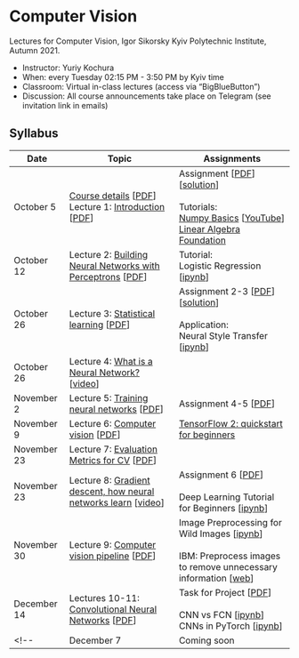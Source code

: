 # Computer Vision 

Lectures for Computer Vision, Igor Sikorsky Kyiv Polytechnic Institute,  Autumn 2021.

- Instructor: Yuriy Kochura
- When: every Tuesday 02:15 PM - 3:50 PM by Kyiv time 
- Classroom:  Virtual in-class lectures (access via “BigBlueButton”)
- Discussion: All course announcements take place on Telegram (see invitation link in emails)


## Syllabus

| Date  | Topic | Assignments |
| --- | --- | --- |
| October 5 | [Course details](https://ykochura.github.io/cv-kpi/?p=course-details.md) [[PDF](https://ykochura.github.io/cv-kpi/pdf/course-details.pdf)] <br>Lecture 1: [Introduction](https://ykochura.github.io/cv-kpi/?p=lecture1.md) [[PDF](https://ykochura.github.io/cv-kpi/pdf/lecture1.pdf)] | Assignment [[PDF](https://ykochura.github.io/cv-kpi/homeworks/lab1/Assignment-1.pdf)] [[solution](https://github.com/YKochura/cv-kpi/tree/main/homeworks/lab1/Perceptron_solution.ipynb)] <br><br> Tutorials: <br> [Numpy Basics](https://drive.google.com/file/d/1fDCyui3GeaJR_3MFQlgNhQLNng2MWAqX/view?usp=sharing) [[YouTube](https://www.youtube.com/watch?v=8Mpc9ukltVA&list=PLuqhl4iqeAZZAArMx52S7kIFRwT74Td66&index=9)] <br> [Linear Algebra Foundation](https://ykochura.github.io/cv-kpi/tutor/tut02.pdf)|
| October 12 | Lecture 2: [Building Neural Networks with Perceptrons](https://ykochura.github.io/cv-kpi/?p=lecture2.md) [[PDF](https://ykochura.github.io/cv-kpi/pdf/lecture2.pdf)]| Tutorial: <br> Logistic Regression [[ipynb](https://github.com/YKochura/cv-kpi/blob/main/tutor/t2/logistic_regression.ipynb)]|
| October 26 | Lecture 3: [Statistical learning](https://ykochura.github.io/cv-kpi/?p=lecture3.md) [[PDF](https://ykochura.github.io/cv-kpi/pdf/lecture3.pdf)]| Assignment 2-3 [[PDF](https://ykochura.github.io/cv-kpi/homeworks/lab2-3/Assignment-2-3.pdf)] [[solution](https://github.com/YKochura/cv-kpi/blob/main/homeworks/lab2-3/Logistic_regression_solution.ipynb)] <br><br> Application: <br> Neural Style Transfer [[ipynb](https://github.com/YKochura/cv-kpi/blob/main/tutor/Neural_Style_Transfer/Neural_Style_Transfer.ipynb)]|
| October 26 | Lecture 4: [What is a Neural Network?](https://www.3blue1brown.com/lessons/neural-networks)  [[video](https://www.youtube.com/watch?v=aircAruvnKk)]| |
| November 2 | Lecture 5: [Training neural networks](https://ykochura.github.io/cv-kpi/?p=lecture5.md) [[PDF](https://ykochura.github.io/cv-kpi/pdf/lecture5.pdf)]|Assignment 4-5 [[PDF](https://ykochura.github.io/cv-kpi/homeworks/lab4-5/Assignment-4-5.pdf)] |
| November 9 | Lecture 6: [Computer vision](https://ykochura.github.io/cv-kpi/?p=lecture6.md) [[PDF](https://ykochura.github.io/cv-kpi/pdf/lecture6.pdf)]| [TensorFlow 2: quickstart for beginners](https://www.tensorflow.org/tutorials/quickstart/beginner)|
| November 23 | Lecture 7: [Evaluation Metrics for CV](https://ykochura.github.io/cv-kpi/?p=lecture7.md) [[PDF](https://ykochura.github.io/cv-kpi/pdf/lecture7.pdf)]|  |
| November 23 | Lecture 8: [Gradient descent, how neural networks learn](https://www.3blue1brown.com/lessons/gradient-descent)  [[video](https://www.youtube.com/watch?v=IHZwWFHWa-w)]| Assignment 6 [[PDF](https://ykochura.github.io/cv-kpi/homeworks/lab6/Assignment-6.pdf)] <br><br> Deep Learning Tutorial for Beginners [[ipynb](https://www.kaggle.com/kanncaa1/deep-learning-tutorial-for-beginners/notebook)] |
| November 30 | Lecture 9: [Computer vision pipeline](https://ykochura.github.io/cv-kpi/?p=lecture9.md) [[PDF](https://ykochura.github.io/cv-kpi/pdf/lecture9.pdf)]| Image Preprocessing for Wild Images  [[ipynb](https://www.kaggle.com/seriousran/image-pre-processing-for-wild-images)] <br><br> IBM: Preprocess images to remove unnecessary information [[web](https://developer.ibm.com/tutorials/image-preprocessing-for-computer-vision-usecases/)]|
| December 14 | Lectures 10-11: [Convolutional Neural Networks](https://ykochura.github.io/cv-kpi/?p=lecture10.md) [[PDF](https://ykochura.github.io/cv-kpi/pdf/lecture10-11.pdf)]| Task for Project  [[PDF](https://ykochura.github.io/cv-kpi/homeworks/project/project.pdf)] <br><br>  CNN vs FCN [[ipynb](https://nbviewer.org/github/YKochura/cv-kpi/blob/main/tutor/cnn/fcn-vs-cnn.ipynb)] <br> CNNs in PyTorch [[ipynb](https://github.com/YKochura/cv-kpi/blob/main/tutor/cnn/convolutional_neural_networks.ipynb)]|
<!-- | December 7 | Coming soon| | -->
